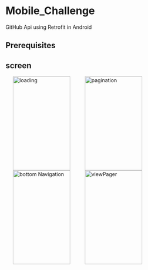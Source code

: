 # Mobile_Challenge
GitHub Api using Retrofit in Android



## Prerequisites


## screen


<img  align="left" src="https://github.com/leylaBenAissaoui/Mobile_Challenge/blob/master/loading.gif" width="156" height="256" title="loading" hspace="20">
<img align="left" src="https://github.com/leylaBenAissaoui/Mobile_Challenge/blob/master/pagination.gif" width="156" height="256" title="pagination" hspace="20">
<img align="left" src="https://github.com/leylaBenAissaoui/Mobile_Challenge/blob/master/bottomNav.gif" width="156" height="256" title="bottom Navigation" hspace="20">
<img  align="left" src="https://github.com/leylaBenAissaoui/Mobile_Challenge/blob/master/viewPager.gif" width="156" height="256" title="viewPager" hspace="20">
